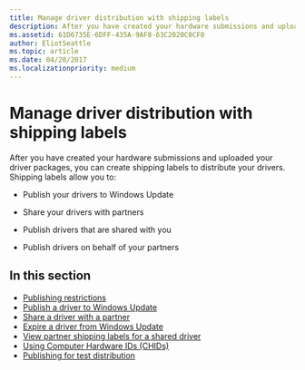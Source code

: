 ```yaml
---
title: Manage driver distribution with shipping labels
description: After you have created your hardware submissions and uploaded your driver packages, you can create shipping labels to distribute your drivers.
ms.assetid: 61D6735E-6DFF-435A-9AF8-63C2020C0CF0
author: EliotSeattle
ms.topic: article
ms.date: 04/20/2017
ms.localizationpriority: medium
---
```


# Manage driver distribution with shipping labels


After you have created your hardware submissions and uploaded your driver packages, you can create shipping labels to distribute your drivers. Shipping labels allow you to:

-   Publish your drivers to Windows Update

-   Share your drivers with partners

-   Publish drivers that are shared with you

-   Publish drivers on behalf of your partners

## In this section

-   [Publishing restrictions](publishing-restrictions.md)
-   [Publish a driver to Windows Update](publish-a-driver-to-windows-update.md)
-   [Share a driver with a partner](sharing-drivers-with-your-partners.md)
-   [Expire a driver from Windows Update](expire-a-driver-from-windows-update.md)
-   [View partner shipping labels for a shared driver](viewing-shipping-labels-for-your-shared-driver.md)
-   [Using Computer Hardware IDs (CHIDs)](using-chids.md)
-   [Publishing for test distribution](publishing-for-test-distribution.md)


 

 






